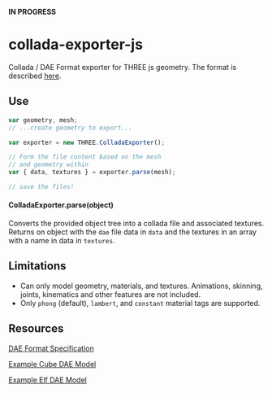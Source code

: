 **IN PROGRESS**

# collada-exporter-js

Collada / DAE Format exporter for THREE js geometry. The format is described [here](https://www.khronos.org/collada/).

## Use

```js
var geometry, mesh;
// ...create geometry to export...

var exporter = new THREE.ColladaExporter();

// Form the file content based on the mesh
// and geometry within
var { data, textures } = exporter.parse(mesh);

// save the files!

```

#### ColladaExporter.parse(object)

Converts the provided object tree into a collada file and associated textures. Returns on object with the `dae` file data in `data` and the textures in an array with a name in data in `textures`.

## Limitations

- Can only model geometry, materials, and textures. Animations, skinning, joints, kinematics and other features are not included.
- Only `phong` (default), `lambert`, and `constant` material tags are supported.

## Resources
[DAE Format Specification](https://www.khronos.org/collada/)

[Example Cube DAE Model](http://gis.zcu.cz/projekty/3DGIS/HelloCube/DAE/dae.html)

[Example Elf DAE Model](https://github.com/mrdoob/three.js/tree/dev/examples/models/collada/elf)
